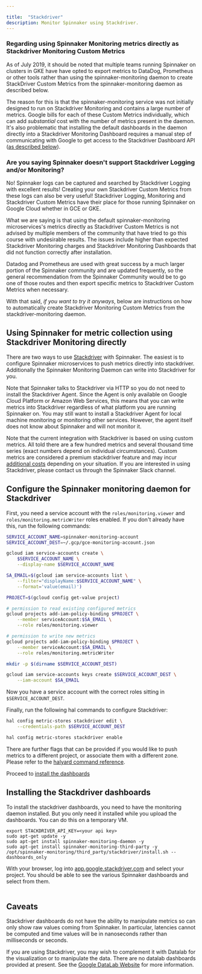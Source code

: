 ```yaml
---

title:  "Stackdriver"
description: Monitor Spinnaker using Stackdriver.
---
```



### Regarding using Spinnaker Monitoring metrics directly as Stackdriver Monitoring Custom Metrics

As of July 2019, it should be noted that multiple teams running Spinnaker on clusters in GKE have have opted to export metrics to DataDog, Prometheus or other tools rather than using the spinnaker-monitoring daemon to create StackDriver Custom Metrics from the spinnaker-monitoring daemon as described below.

The reason for this is that the spinnaker-monitoring service was not initially designed to run on Stackdriver Monitoring and contains a large number of metrics. Google bills for each of these Custom Metrics individually, which can add *substantial* cost with the number of metrics present in the daemon. It's also problematic that installing the default dashboards in the daemon directly into a Stackdriver Monitoring Dashboard requires a manual step of communicating with Google to get access to the Stackdriver Dashboard API ([as described below](#installing-the-stackdriver-dashboards)).

### Are you saying Spinnaker doesn't support Stackdriver Logging and/or Monitoring?

No! Spinnaker logs can be captured and searched by Stackdriver Logging with excellent results! Creating your own Stackdriver Custom Metrics from these logs can also be very useful! Stackdriver Logging, Monitoring and Stackdriver Custom Metrics have their place for those running Spinnaker on Google Cloud whether in GCE or GKE.

What we are saying is that using the default spinnaker-monitoring microservices's metrics directly as Stackdriver Custom Metrics is not advised by multiple members of the community that have tried to go this course with undesirable results. The issues include higher than expected Stackdriver Monitoring charges and Stackdriver Monitoring Dashboards that did not function correctly after installation.

Datadog and Prometheus are used with great success by a much larger portion of the Spinnaker community and are updated frequently, so the general recommendation from the Spinnaker Community would be to go one of those routes and then export specific metrics to Stackdriver Custom Metrics when necessary.

With that said, *if you want to try it anyways*, below are instructions on how to automatically create Stackdriver Monitoring Custom Metrics from the stackdriver-monitoring daemon.  

## Using Spinnaker for metric collection using Stackdriver Monitoring directly

There are two ways to use [Stackdriver](https://cloud.google.com/stackdriver)
with Spinnaker. The easiest is
to configure Spinnaker microservices to push metrics directly into
stackdriver. Additionally the Spinnaker Monitoring Daemon can write
into Stackdriver for you.

Note that Spinnaker talks to Stackdriver via HTTP so you do not need
to install the Stackdriver Agent. Since the Agent is only available on
Google Cloud Platform or Amazon Web Services, this means that you can
write metrics into Stackdriver regardless of what platform you are running
Spinnaker on. You may still want to install a Stackdriver Agent for
local machine monitoring or monitoring other services. However, the
agent itself does not know about Spinnaker and will not monitor it.

Note that the current integration with Stackdriver is based on using
custom metrics. All told there are a few hundred metrics and several
thousand time series (exact numbers depend on individual circumstances).
Custom metrics are considered a premium stackdriver feature and may incur
[additional costs](https://cloud.google.com/stackdriver/pricing)
depending on your situation. If you are interested in using
Stackdriver, please contact us through the Spinnaker Slack channel.




## Configure the Spinnaker monitoring daemon for Stackdriver


First, you need a service account with the `roles/monitoring.viewer` and
`roles/monitoring.metricWriter` roles enabled. If you don't already have this,
run the following commands:

```bash
SERVICE_ACCOUNT_NAME=spinnaker-monitoring-account
SERVICE_ACCOUNT_DEST=~/.gcp/gce-monitoring-account.json

gcloud iam service-accounts create \
    $SERVICE_ACCOUNT_NAME \
    --display-name $SERVICE_ACCOUNT_NAME

SA_EMAIL=$(gcloud iam service-accounts list \
    --filter="displayName:$SERVICE_ACCOUNT_NAME" \
    --format='value(email)')

PROJECT=$(gcloud config get-value project)

# permission to read existing configured metrics
gcloud projects add-iam-policy-binding $PROJECT \
    --member serviceAccount:$SA_EMAIL \
    --role roles/monitoring.viewer

# permission to write new metrics
gcloud projects add-iam-policy-binding $PROJECT \
    --member serviceAccount:$SA_EMAIL \
    --role roles/monitoring.metricWriter

mkdir -p $(dirname $SERVICE_ACCOUNT_DEST)

gcloud iam service-accounts keys create $SERVICE_ACCOUNT_DEST \
    --iam-account $SA_EMAIL
```

Now you have a service account with the correct roles sitting in
`$SERVICE_ACCOUNT_DEST`.

Finally, run the following hal commands to configure Stackdriver:

```bash
hal config metric-stores stackdriver edit \
    --credentials-path $SERVICE_ACCOUNT_DEST

hal config metric-stores stackdriver enable
```

There are further flags that can be provided if you would like to push metrics
to a different project, or associate them with a different zone. Please refer
to the [halyard command
reference](/docs/reference/halyard/commands/#hal-config-metric-stores-stackdriver-edit).

Proceed to [install the dashboards](#installing-the-stackdriver-dashboards)


## Installing the Stackdriver dashboards

To install the stackdriver dashboards, you need to have the monitoring daemon
installed. But you only need it installed while you upload the dashboards.
You can do this on a temporary VM.

```
export STACKDRIVER_API_KEY=<your api key>
sudo apt-get update -y
sudo apt-get install spinnaker-monitoring-daemon -y
sudo apt-get install spinnaker-monitoring-third-party -y
/opt/spinnaker-monitoring/third_party/stackdriver/install.sh --dashboards_only
```

With your browser, log into
[app.google.stackdriver.com](https://app.google.stackdriver.com)
and select your project. You should be able to see the various Spinnaker
dashboards and select from them.
                                                                                                         

## Caveats

Stackdriver dashboards do not have the ability to manipulate metrics so
can only show raw values coming from Spinnaker. In particular, latencies
cannot be computed and time values will be in nanoseconds rather than
milliseconds or seconds.

If you are using Stackdriver, you may wish to complement it with Datalab
for the visualization or to manipulate the data. There are no datalab
dashboards provided at present. See the
[Google DataLab Website](https://cloud.google.com/datalab/)
for more information.
